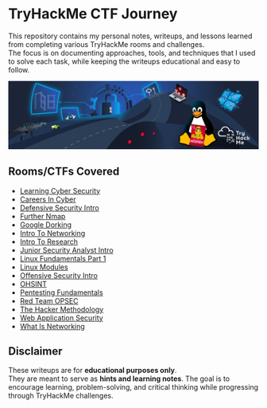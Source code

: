 # TryHackMe CTF Journey

This repository contains my personal notes, writeups, and lessons learned from completing various TryHackMe rooms and challenges.  
The focus is on documenting approaches, tools, and techniques that I used to solve each task, while keeping the writeups educational and easy to follow.  

![TryHackMe](./tryhackme.png)

## Rooms/CTFs Covered
- [Learning Cyber Security](./beginner-path-intro.md)
- [Careers In Cyber](./careers-in-cyber.md)
- [Defensive Security Intro](./defensive-security-intro.md)
- [Further Nmap](./further-nmap.md)
- [Google Dorking](./google-dorking.md)
- [Intro To Networking](./intro-to-networking.md)
- [Intro To Research](./intro-to-research.md)
- [Junior Security Analyst Intro](./junior-security-analyst-intro.md)
- [Linux Fundamentals Part 1](./linux-fundamentals-part-1.md)
- [Linux Modules](./linux-modules.md)
- [Offensive Security Intro](./offensive-security-intro.md)
- [OHSINT](./ohsint.md)
- [Pentesting Fundamentals](./pentesting-fundamentals.md)
- [Red Team OPSEC](./red-team-opsec.md.md)
- [The Hacker Methodology](./the-hacker-methodology.md)
- [Web Application Security](./web-application-security.md)
- [What Is Networking](./whatisnetworking.md)

## Disclaimer
These writeups are for **educational purposes only**.  
They are meant to serve as **hints and learning notes**. The goal is to encourage learning, problem-solving, and critical thinking while progressing through TryHackMe challenges.  
